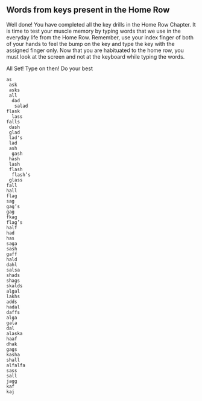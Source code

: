  
 ## Words from keys present in the Home Row

Well done! You have completed all the key drills in the Home Row Chapter. It is time to test your muscle memory by typing words that we use in the everyday life from the Home Row. Remember, use your index finger of both of your hands to feel the bump on the key and type the key with the assigned finger only. Now that you are habituated to the home row, you must look at the screen and not at the keyboard while typing the words.

All Set! Type on then! Do your best  
 
 
 
``` wordstyping
as
 ask
 asks
 all
  dad
   salad 
flask
  lass 
falls
 dash 
 glad
 lad's 
 lad
 ash
  gash
 hash 
 lash
 flash
  flash’s
 glass  
fall 
hall 
flag 
sag 
gag’s 
gag
fkag
flag’s 
half 
had 
has 
saga 
sash  
gaff  
hald
dahl
salsa
shads
shags
skalds
algal
lakhs
adds
hadal
daffs
alga
gala
dal
alaska
haaf
dhak
gags
kasha
shall
alfalfa
sass
sall
jagg
kaf
kaj
```
